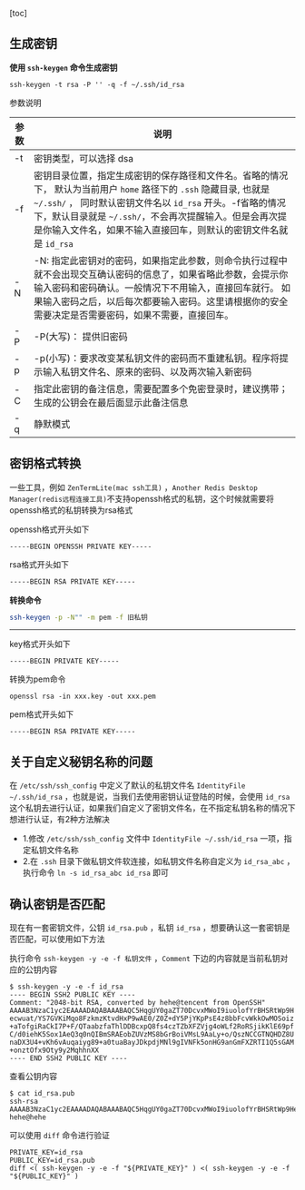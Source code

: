 [toc]



## 生成密钥

**使用 `ssh-keygen` 命令生成密钥**

```shell
ssh-keygen -t rsa -P '' -q -f ~/.ssh/id_rsa
```



参数说明

| 参数 | 说明                                                         |
| ---- | ------------------------------------------------------------ |
| -t   | 密钥类型，可以选择 dsa                                       |
| -f   | 密钥目录位置，指定生成密钥的保存路径和文件名。省略的情况下， 默认为当前用户 `home` 路径下的 `.ssh` 隐藏目录, 也就是 `~/.ssh/` ， 同时默认密钥文件名以 `id_rsa` 开头。-f省略的情况下，默认目录就是 `~/.ssh/`，不会再次提醒输入。但是会再次提是你输入文件名，如果不输入直接回车，则默认的密钥文件名就是 `id_rsa` |
| -N   | -N: 指定此密钥对的密码，如果指定此参数，则命令执行过程中就不会出现交互确认密码的信息了，如果省略此参数，会提示你输入密码和密码确认。一般情况下不用输入，直接回车就行。 如果输入密码之后，以后每次都要输入密码。这里请根据你的安全需要决定是否需要密码，如果不需要，直接回车。 |
| -P   | -P(大写)： 提供旧密码                                        |
| -p   | -p(小写)：要求改变某私钥文件的密码而不重建私钥。程序将提示输入私钥文件名、原来的密码、以及两次输入新密码 |
| -C   | 指定此密钥的备注信息，需要配置多个免密登录时，建议携带；生成的公钥会在最后面显示此备注信息 |
| -q   | 静默模式                                                     |



## 密钥格式转换

一些工具，例如 `ZenTermLite(mac ssh工具)` ，`Another Redis Desktop Manager(redis远程连接工具)`不支持openssh格式的私钥，这个时候就需要将openssh格式的私钥转换为rsa格式



openssh格式开头如下

```shell
-----BEGIN OPENSSH PRIVATE KEY-----
```



rsa格式开头如下

```sh
-----BEGIN RSA PRIVATE KEY-----
```



**转换命令**

```sh
ssh-keygen -p -N"" -m pem -f 旧私钥
```



---





key格式开头如下

```shell
-----BEGIN PRIVATE KEY-----
```



转换为pem命令

```shell
openssl rsa -in xxx.key -out xxx.pem
```



pem格式开头如下

```shell
-----BEGIN RSA PRIVATE KEY-----
```





## 关于自定义秘钥名称的问题

在 `/etc/ssh/ssh_config` 中定义了默认的私钥文件名 `IdentityFile ~/.ssh/id_rsa` ，也就是说，当我们去使用密钥认证登陆的时候，会使用 `id_rsa` 这个私钥去进行认证，如果我们自定义了密钥文件名，在不指定私钥名称的情况下想进行认证，有2种方法解决

- 1.修改 `/etc/ssh/ssh_config` 文件中 `IdentityFile ~/.ssh/id_rsa` 一项，指定私钥文件名称
- 2.在 `.ssh` 目录下做私钥文件软连接，如私钥文件名称自定义为 `id_rsa_abc` ，执行命令 `ln -s id_rsa_abc id_rsa` 即可



## 确认密钥是否匹配

现在有一套密钥文件，公钥 `id_rsa.pub` ，私钥 `id_rsa`  ，想要确认这一套密钥是否匹配，可以使用如下方法

执行命令  `ssh-keygen -y -e -f 私钥文件` ，`Comment` 下边的内容就是当前私钥对应的公钥内容

```shell
$ ssh-keygen -y -e -f id_rsa
---- BEGIN SSH2 PUBLIC KEY ----
Comment: "2048-bit RSA, converted by hehe@tencent from OpenSSH"
AAAAB3NzaC1yc2EAAAADAQABAAABAQC5HqgUY0gaZT70DcvxMWoI9iuolofYrBHSRtWp9H
ecwuat/YS7GVKiMqo8FzkmzKtvdHxP9wAE0/Z0Z+dY5PjYKpPsE4z8bbFcvWkkOwMOSoiz
+aTofgiRaCkI7P+F/QTaabzfaThlDDBcxpQ8fs4czTZbXFZVjg4oWLf2RoRSjikKlE69pf
C/d0iehK5Sox1AeQ3q0nQIBmSRAEobZUVzMS8bGrBoiVMsL9AaLy+o/QszNCCGTNQHDZ8U
naDX3U4+vKh6vAuqaiyg89+a0tuaBayJDkpdjMNl9gIVNFk5onHG9anGmFXZRTI1Q5sGAM
+onztOfx9Oty9y2MqhhnXX
---- END SSH2 PUBLIC KEY ----
```



查看公钥内容

```shell
$ cat id_rsa.pub 
ssh-rsa AAAAB3NzaC1yc2EAAAADAQABAAABAQC5HqgUY0gaZT70DcvxMWoI9iuolofYrBHSRtWp9Hecwuat/YS7GVKiMqo8FzkmzKtvdHxP9wAE0/Z0Z+dY5PjYKpPsE4z8bbFcvWkkOwMOSoiz+aTofgiRaCkI7P+F/QTaabzfaThlDDBcxpQ8fs4czTZbXFZVjg4oWLf2RoRSjikKlE69pfC/d0iehK5Sox1AeQ3q0nQIBmSRAEobZUVzMS8bGrBoiVMsL9AaLy+o/QszNCCGTNQHDZ8UnaDX3U4+vKh6vAuqaiyg89+a0tuaBayJDkpdjMNl9gIVNFk5onHG9anGmFXZRTI1Q5sGAM+onztOfx9Oty9y2MqhhnXX hehe@hehe
```



可以使用 `diff` 命令进行验证

```shell
PRIVATE_KEY=id_rsa
PUBLIC_KEY=id_rsa.pub
diff <( ssh-keygen -y -e -f "${PRIVATE_KEY}" ) <( ssh-keygen -y -e -f "${PUBLIC_KEY}" )
```

